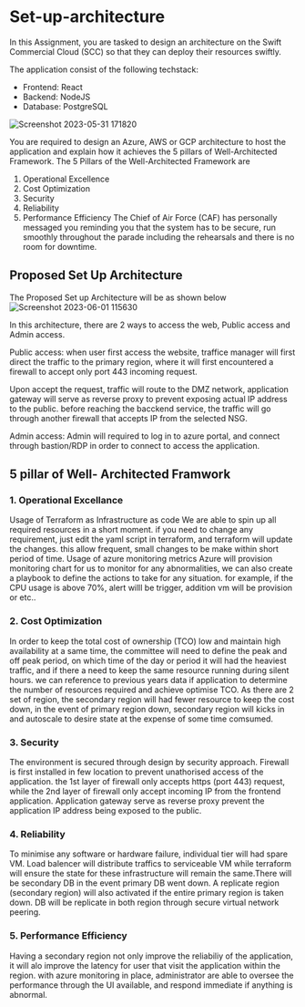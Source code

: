 # Set-up-architecture

In this Assignment, you are tasked to design an architecture on the Swift Commercial Cloud (SCC) so that they can deploy their resources swiftly.

The application consist of the following techstack:
- Frontend: React
- Backend: NodeJS
- Database: PostgreSQL

![Screenshot 2023-05-31 171820](https://github.com/ngshukun/Set-up-architecture/assets/68421074/1733e0d8-4df4-485b-bd72-51d6750ba4b3)


You are required to design an Azure, AWS or GCP architecture to host the
application and explain how it achieves the 5 pillars of Well-Architected Framework.
The 5 Pillars of the Well-Architected Framework are
1) Operational Excellence
2) Cost Optimization
3) Security
4) Reliability
6) Performance Efficiency
The Chief of Air Force (CAF) has personally messaged you reminding you that the
system has to be secure, run smoothly throughout the parade including the
rehearsals and there is no room for downtime.

## Proposed Set Up Architecture

The Proposed Set up Architecture will be as shown below
![Screenshot 2023-06-01 115630](https://github.com/ngshukun/Set-up-architecture/assets/68421074/f6b9ca5f-4f23-4b08-978a-602c6df16ec4)


In this architecture, there are 2 ways to access the web, 
Public access and Admin access.

Public access:
when user first access the website, traffice manager will first direct the traffic to the primary region, where it will first encountered a firewall to accept only port 443 incoming request. 

Upon accept the request, traffic will route to the DMZ network, application gateway will serve as reverse proxy to prevent exposing actual IP address to the public. before reaching the bacckend service, the traffic will go through another firewall that accepts IP from the selected NSG.

Admin access:
Admin will required to log in to azure portal, and connect through bastion/RDP in order to connect to access the application.

## 5 pillar of Well- Architected Framwork

### 1. Operational Excellance 
Usage of Terraform as Infrastructure as code
We are able to spin up all required resources in a short moment. if you need to change any requirement, just edit the yaml script in terraform, and terraform will update the changes. this allow frequent, small changes to be make within short period of time.
Usage of azure monitoring metrics
Azure will provision monitoring chart for us to monitor for any abnormalities, we can also create a playbook to define the actions to take for any situation. for example, if the CPU usage is above 70%, alert willl be trigger, addition vm will be provision or etc..

### 2. Cost Optimization 
In order to keep the total cost of ownership (TCO) low and maintain high availability at a same time, the committee will need to define the peak and off peak period, on which time of the day or period it will had the heaviest traffic, and if there a need to keep the same resource running during silent hours. we can reference to previous years data if application to determine the number of resources required and achieve optimise TCO. As there are 2 set of region, the secondary region will had fewer resource to keep the cost down, in the event of primary region down, secondary region will kicks in and autoscale to desire state at the expense of some time comsumed.

### 3. Security
The environment is secured through design by security approach. Firewall is first installed in few location to prevent unathorised access of the application. the 1st layer of firewall only accepts https (port 443) request, while the 2nd layer of firewall only accept incoming IP from the frontend application. Application gateway serve as reverse proxy prevent the application IP address being exposed to the public. 

### 4. Reliability
To minimise any software or hardware failure, individual tier will had spare VM. Load balencer will distribute traffics to serviceable VM while terraform will ensure the state for these infrastructure will remain the same.There will be secondary DB in the event primary DB went down. A replicate region (secondary region) will also activated if the entire primary region is taken down. DB will be replicate in both region through secure virtual network peering.

### 5. Performance Efficiency
Having a secondary region not only improve the reliabiliy of the application, it will alo improve the latency for user that visit the application within the region. with azure monitoring in place, administrator are able to oversee the performance through the UI available, and respond immediate if anything is abnormal.
